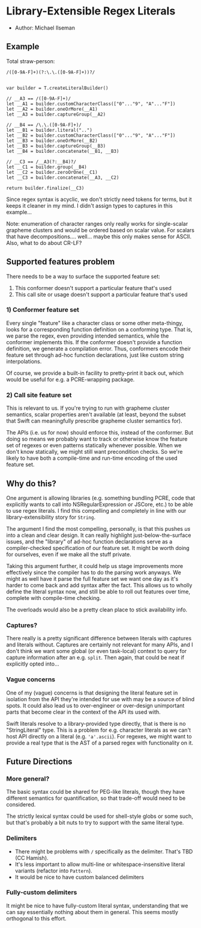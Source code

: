 # Library-Extensible Regex Literals

* Author: Michael Ilseman

## Example

Total straw-person:

```
/([0-9A-F]+)(?:\.\.([0-9A-F]+))?/


var builder = T.createLiteralBuilder()

// __A3 == /([0-9A-F]+)/
let __A1 = builder.customCharacterClass(["0"..."9", "A"..."F"])
let __A2 = builder.oneOrMore(__A1)
let __A3 = builder.captureGroup(__A2)

// __B4 == /\.\.([0-9A-F]+)/
let __B1 = builder.literal("..")
let __B2 = builder.customCharacterClass(["0"..."9", "A"..."F"])
let __B3 = builder.oneOrMore(__B2)
let __B3 = builder.captureGroup(__B3)
let __B4 = builder.concatenate(__B1, __B3)

// __C3 == /__A3(?:__B4)?/
let __C1 = builder.group(__B4)
let __C2 = builder.zeroOrOne(__C1)
let __C3 = builder.concatenate(__A3, __C2)

return builder.finalize(__C3)
```

Since regex syntax is acyclic, we don't strictly need tokens for terms, but it keeps it cleaner in my mind. I didn't assign types to captures in this example...

Note: enumeration of character ranges only really works for single-scalar grapheme clusters and would be ordered based on scalar value. For scalars that have decompositions.... well... maybe this only makes sense for ASCII. Also, what to do about CR-LF?


## Supported features problem

There needs to be a way to surface the supported feature set:

1) This conformer doesn't support a particular feature that's used
2) This call site or usage doesn't support a particular feature that's used

### 1) Conformer feature set

Every single "feature" like a character class or some other meta-thingy, looks for a corresponding function definition on a conforming type. That is, we parse the regex, even providing intended semantics, while the conformer implements this. If the conformer doesn't provide a function definition, we generate a compilation error. Thus, conformers encode their feature set through ad-hoc function declarations, just like custom string interpolations.

Of course, we provide a built-in facility to pretty-print it back out, which would be useful for e.g. a PCRE-wrapping package.

### 2) Call site feature set

This is relevant to us. If you're trying to run with grapheme cluster semantics, scalar properties aren't available (at least, beyond the subset that Swift can meaningfully prescribe grapheme cluster semantics for).

The APIs (i.e. us for now) should enforce this, instead of the conformer. But doing so means we probably want to track or otherwise know the feature set of regexes or even patterns statically whenever possible. When we don't know statically, we might still want precondition checks. So we're likely to have both a compile-time and run-time encoding of the used feature set.

## Why do this?

One argument is allowing libraries (e.g. something bundling PCRE, code that explicitly wants to call into NSRegularExpression or JSCore, etc.) to be able to use regex literals. I find this compelling and completely in line with our library-extensibility story for `String`.

The argument I find the most compelling, personally, is that this pushes *us* into a clean and clear design. It can really highlight just-below-the-surface issues, and the "library" of ad-hoc function declarations serve as a compiler-checked specification of our feature set. It might be worth doing for ourselves, even if we make all the stuff private.

Taking this argument further, it could help us stage improvements more effectively since the compiler has to do the parsing work anyways. We might as well have it parse the full feature set we want one day as it's harder to come back and add syntax after the fact. This allows us to wholly define the literal syntax now, and still be able to roll out features over time, complete with compile-time checking.

The overloads would also be a pretty clean place to stick availability info.


### Captures?

There really is a pretty significant difference between literals with captures and literals without. Captures are certainly not relevant for many APIs, and I don't think we want some global (or even task-local) context to query for capture information after an e.g. `split`. Then again, that could be neat if explicitly opted into...

### Vague concerns

One of my (vague) concerns is that designing the literal feature set in isolation from the API they're intended for use with may be a source of blind spots. It could also lead us to over-engineer or over-design unimportant parts that become clear in the context of the API its used with.

Swift literals resolve to a library-provided type directly, that is there is no "StringLiteral" type. This is a problem for e.g. character literals as we can't host API directly on a literal (e.g. `'a'.ascii`). For regexes, we might want to provide a real type that is the AST of a parsed regex with functionality on it.

## Future Directions

### More general?

The basic syntax could be shared for PEG-like literals, though they have different semantics for quantification, so that trade-off would need to be considered.

The strictly lexical syntax could be used for shell-style globs or some such, but that's probably a bit nuts to try to support with the same literal type.

### Delimiters

- There might be problems with `/` specifically as the delimiter. That's TBD (CC Hamish).
- It's less important to allow multi-line or whitespace-insensitive literal variants (refactor into `Pattern`).
- It would be nice to have custom balanced delimiters

### Fully-custom delimiters

It might be nice to have fully-custom literal syntax, understanding that we can say essentially nothing about them in general. This seems mostly orthogonal to this effort.

